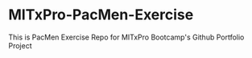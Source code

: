 # MITxPro-PacMen-Exercise
This is PacMen Exercise Repo for MITxPro Bootcamp's Github Portfolio Project
